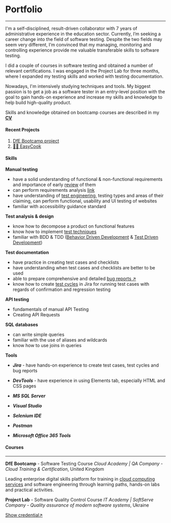 # Portfolio

---

I'm a self-disciplined, result-driven collaborator with 7 years of administrative experience in the education sector. Currently, I’m seeking a career change into the field of software testing. Despite the two fields may seem very different, I’m convinced that my managing, monitoring and controlling experience provide me valuable transferable skills to software testing.

I did a couple of courses in software testing and obtained a number of relevant certifications. I was engaged in the Project Lab for three months, where I expanded my testing skills and worked with testing documentation.

Nowadays, I'm intensively studying techniques and tools. My biggest passion is to get a job as a software tester in an entry-level position with the goal to gain hands-on experience and increase my skills and knowledge to help build high-quality product.

Skills and knowledge obtained on bootcamp courses are described in my [**CV**](/ "Click & Download my CV")

#### Recent Projects

1.  [DfE Bootcamp project](https://docs.google.com/spreadsheets/d/1LMDcVPEkYKCTwuwdmFAGZPJWL891dSTGJky0_l728H0/edit?usp=share_link/ "My software testing project")
2.  [👩‍🍳 EasyCook](https://s3.amazonaws.com/shecodesio-production/challenge_submissions/files/001/170/366/original/Project-1.html?1664130191/ "It's my HTML/CSS/JS project")

#### Skills

**Manual testing**

- have a solid understanding of functional & non-functional requirements and importance of early [review](https://1drv.ms/b/s!AhjrxK79Ii79gYQVJwV8jLc6S558FQ?e=d1JM2M/ "Cloud Academy Certificate of achievements") of them
- can perform requirements analysis [link](https://docs.google.com/spreadsheets/d/1sIlMqed_dFpSe7gZByIiWKUJuVg8blU4QxiYon73kT8/edit?usp=share_link)
- have understanding of [test engineering](https://1drv.ms/b/s!AhjrxK79Ii79gYQUMopG1KL9YhcZiA?e=Ytt6ia/ "Cloud Academy Certificate of Achievements"), testing types and areas of their claiming, can perform functional, usability and UI testing of websites
- familiar with accessibility guidance standard

**Test analysis & design**

- know how to decompose a product on functional features
- know how to implement [test techniques](https://1drv.ms/b/s!AhjrxK79Ii79gYQXAVWBMEdmoe_SzQ?e=EQFzjl/ "Cloud Academy Certificate of Achievements")
- familiar with BDD & TDD ([Behavior Driven Development](https://docs.google.com/spreadsheets/d/1rB_-rT2d6kLaNriyKKFdXI_L-uYAYKttQHtLgmwIqx0/edit?usp=share_link "My BDD scenarios") & [Test Driven Development](https://docs.google.com/spreadsheets/d/1J5LSNyrGpl4FifsXsN-GANmqIsmrVINeZXlvC43vmZ8/edit?usp=share_link "My procedure-written scenarios"))

**Test documentation**

- have practice in creating test cases and checklists
- have understanding when test cases and checklists are better to be used
- able to prepare comprehensive and detailed [bug reports ↗️](https://docs.google.com/spreadsheets/d/1gYGhbL7xTAmtaO28Necft92F97wFsPNcnUPr9RNnUiA/edit?usp=share_link)
- know how to create [test cycles](https://1drv.ms/u/s!AhjrxK79Ii79gYQTcLdlOLkkYj2A4g?e=ODkpii/ "A screenshot from Jira") in Jira for running test cases with regards of confirmation and regression testing

**API testing**

- fundamentals of manual API Testing
- Creating API Requests

**SQL databases**

- can write simple queries
- familiar with the use of aliases and wildcards
- know how to use joins in queries

**Tools**

- **_Jira_** - have hands-on experience to create test cases, test cycles and bug reports

- **_DevTools_** - have experience in using Elements tab, especially HTML and CSS pages
- **_MS SQL Server_**
- **_Visual Studio_**
- **_Selenium IDE_**
- **_Postman_**
- **_Microsoft Office 365 Tools_**

#### Courses

---

**DfE Bootcamp** - Software Testing Course
_Cloud Academy | QA Company - Cloud Training & Certification_, United Kingdom

Leading enterprise digital skills platform for training in [cloud computing services](https://www.credly.com/org/microsoft-certification/badge/microsoft-certified-azure-fundamentals/ "Microsoft Certified: Azure Fundamentals") and software engineering through learning paths, hands-on labs and practical activities.

**Project Lab** - Software Quality Control Course
_IT Academy | SoftServe Company - Quality assurance of modern software systems_, Ukraine

[Show credential↗️](https://1drv.ms/b/s!AhjrxK79Ii79gYQY83zO9OuwcJYofA?e=XcGXhd)
